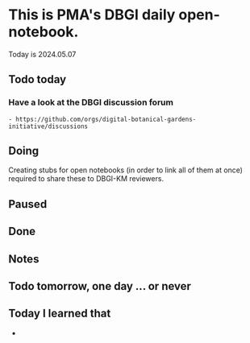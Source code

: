 

# This is PMA's DBGI daily open-notebook.

Today is 2024.05.07

## Todo today

### Have a look at the DBGI discussion forum
    - https://github.com/orgs/digital-botanical-gardens-initiative/discussions
###
###

## Doing
Creating stubs for open notebooks
(in order to link all of them at once) required to share these to DBGI-KM reviewers.


## Paused

## Done

## Notes

## Todo tomorrow, one day ... or never

###
###
###


## Today I learned that

-